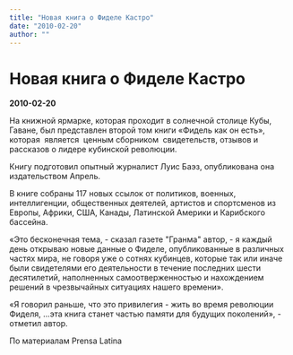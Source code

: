 ```yaml
---
title: "Новая книга о Фиделе Кастро"
date: "2010-02-20"
author: ""
---
```


# Новая книга о Фиделе Кастро

**2010-02-20** 

На книжной ярмарке, которая проходит в солнечной столице Кубы, Гаване, был представлен второй том книги «Фидель как он есть», которая  является  ценным сборником  свидетельств, отзывов и рассказов о лидере кубинской революции. 

Книгу подготовил опытный журналист Луис Баэз, опубликована она издательством Апрель.

В книге собраны 117 новых ссылок от политиков, военных, интеллигенции, общественных деятелей, артистов и спортсменов из Европы, Африки, США, Канады, Латинской Америки и Карибского бассейна. 

 

 «Это бесконечная тема, - сказал газете "Гранма" автор, - я каждый день открываю новые данные о Фиделе, опубликованные в различных частях мира, не говоря уже о сотнях кубинцев, которые так или иначе были свидетелями его деятельности в течение последних шести десятилетий, наполненных самоотверженностью и нахождением решений в чрезвычайных ситуациях нашего времени».  

 

 «Я говорил раньше, что это привилегия - жить во время революции Фиделя, ...эта книга станет частью памяти для будущих поколений», - отметил автор.

По материалам Prensa Latina